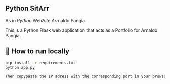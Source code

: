 ## Python SitArr

As in *Python* Web*Sit*e *Arr*naldo Pangia.

This is a Python Flask web application that acts as a Portfolio for Arnaldo Pangia.

## 🚀 How to run locally

```bash
pip install -r requirements.txt
python app.py

Then copypaste the IP adress with the corresponding port in your browser.
